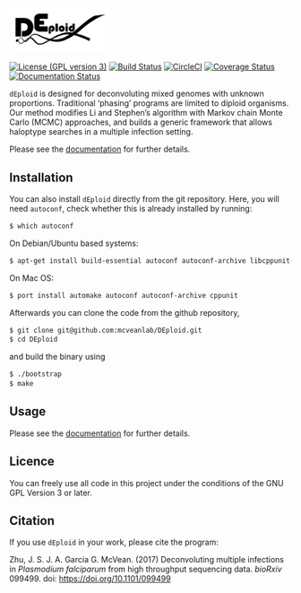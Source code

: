 
<img src="docs/_static/deploid.png" width="180">


[![License (GPL version 3)](https://img.shields.io/badge/license-GPL%20version%203-brightgreen.svg)](http://opensource.org/licenses/GPL-3.0)
[![Build Status](https://travis-ci.org/mcveanlab/DEploid.svg?branch=master)](https://travis-ci.org/mcveanlab/DEploid)
[![CircleCI](https://circleci.com/gh/mcveanlab/DEploid.svg?style=shield)](https://circleci.com/gh/mcveanlab/DEploid)
[![Coverage Status](https://coveralls.io/repos/github/mcveanlab/DEploid/badge.svg)](https://coveralls.io/github/mcveanlab/DEploid)
[![Documentation Status](http://readthedocs.org/projects/deploid/badge/?version=latest)](http://deploid.readthedocs.io/en/latest/)

`dEploid` is designed for deconvoluting mixed genomes with unknown proportions. Traditional ‘phasing’ programs are limited to diploid organisms. Our method modifies Li and Stephen’s algorithm with Markov chain Monte Carlo (MCMC) approaches, and builds a generic framework that allows haloptype searches in a multiple infection setting.

Please see the [documentation](http://deploid.readthedocs.io/en/latest/) for further details.

Installation
------------

You can also install `dEploid` directly from the git repository. Here, you will need `autoconf`, check whether this is already installed by running:
```bash
$ which autoconf
```

On Debian/Ubuntu based systems:
```bash
$ apt-get install build-essential autoconf autoconf-archive libcppunit-dev
```

On Mac OS:
```bash
$ port install automake autoconf autoconf-archive cppunit
```

Afterwards you can clone the code from the github repository,
```bash
$ git clone git@github.com:mcveanlab/DEploid.git
$ cd DEploid
```

and build the binary using
```bash
$ ./bootstrap
$ make
```

Usage
-----

Please see the [documentation](http://deploid.readthedocs.io/en/latest/) for further details.


Licence
-------

You can freely use all code in this project under the conditions of the GNU GPL Version 3 or later.


Citation
--------

If you use `dEploid` in your work, please cite the program:

Zhu, J. S. J. A. Garcia G. McVean. (2017) Deconvoluting multiple infections in *Plasmodium falciparum* from high throughput sequencing data. *bioRxiv* 099499. doi: https://doi.org/10.1101/099499


